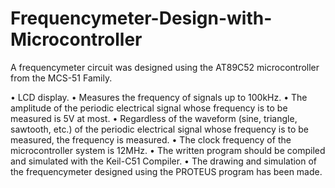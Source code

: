 # Frequencymeter-Design-with-Microcontroller

A frequencymeter circuit was designed using the AT89C52 microcontroller from the MCS-51 Family.

• LCD display.
• Measures the frequency of signals up to 100kHz.
• The amplitude of the periodic electrical signal whose frequency is to be measured is 5V at most.
• Regardless of the waveform (sine, triangle, sawtooth, etc.) of the periodic electrical signal whose frequency is to be measured, the frequency is measured.
• The clock frequency of the microcontroller system is 12MHz.
• The written program should be compiled and simulated with the Keil-C51 Compiler.
• The drawing and simulation of the frequencymeter designed using the PROTEUS program has been made.
